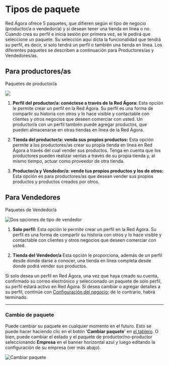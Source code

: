 # Tipos de paquete

Red Ágora ofrece 5 paquetes, que difieren según el tipo de negocio \(productor/a o vendedor/a\) y si desean tener una tienda en línea o no. Cuando crea su perfil e inicia sesión por primera vez, se le pedirá que seleccione un paquete. Su selección aquí dicta la funcionalidad que tendrá su perfil, es decir, si solo tendrá un perfil o también una tienda en línea. Los diferentes paquetes se describen a continuación para Productores/as y Vendedores/as.

## Para productores/as

Paquetes de productor/a

![](https://openfoodnetwork.org/wp-content/uploads/2015/05/Three-producer-types.png)

1. **Perfil del productor/a: conéctese a través de la Red Ágora:**
Esta opción le permite crear un perfil en la Red Ágora. Su perfil es una forma de compartir su historia con otros y lo hace visible y contactable con clientes y otros negocios que deseen comerciar con usted. Un productor/a con un perfil también puede agregar productos, que pueden almacenarse en otras tiendas en línea de la Red Ágora.

2. **Tienda del productor/a: venda sus propios productos:**
Esta opción permite a los productores/as crear su propia tienda en línea en Red Ágora a través del cual vender sus productos. Tenga en cuenta que los productores pueden realizar ventas a través de su propia tienda y, al mismo tiempo, actuar como proveedor de otra tienda.

3. **Productor/a y Vendedor/a: vende tus propios productos y los de otros:**
Esta opción es para productores/as que desean vender sus propios productos y productos creados por otros.

## Para Vendedores

Paquetes de Vendedor/a

![](https://openfoodnetwork.org/wp-content/uploads/2015/05/Two-hub-types.png "Dos opciones de tipo de vendedor")

1. **Solo perfil:**
Esta opción le permite crear un perfil en la Red Ágora. Su perfil es una forma de compartir su historia con otros y lo hace visible y contactable con clientes y otros negocios que deseen comerciar con usted.

2. **Tienda del Vendedor/a**
Esta opción le proporciona, además de un perfil desde donde darse a conocer, una tienda en línea completa desde donde podrá vender sus productos.

Si solo desea un perfil en Red Ágora, una vez que haya creado su cuenta, confirmado su correo electrónico y seleccionado un paquete de solo perfil, su perfil estará activo en Red Ágora. Si desea cambiar o agregar detalles a su perfil, continúe con [Configuración del negocio](/your-profile-adv.md); de lo contrario, habrá terminado.

---

### Cambio de paquete

Puede cambiar su paquete en cualquier momento en el futuro. Esto se puede hacer haciendo clic en el botón '**Cambiar paquete**' en [el tablero](/the-dashboard.md). O bien, puede cambiar el estado y el paquete de productor/no-productor seleccionando **Empresa** en el banner horizontal azul y luego editando la configuración de su empresa \(ver más abajo\).

![](https://openfoodnetwork.org/wp-content/uploads/2015/05/Change-package.png "Cambiar paquete")
